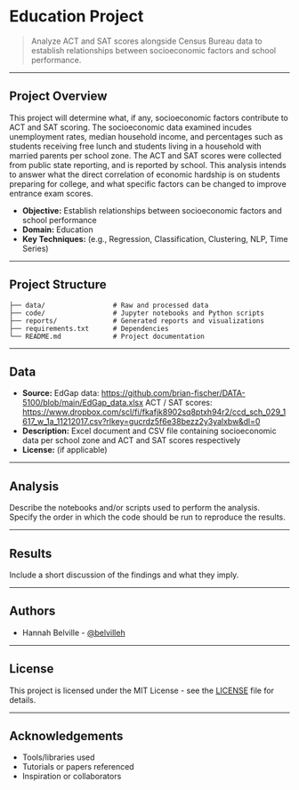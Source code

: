 # Education Project

> Analyze ACT and SAT scores alongside Census Bureau data to establish relationships between socioeconomic factors and school performance.

---

## Project Overview

This project will determine what, if any, socioeconomic factors contribute to ACT and SAT scoring. The socioeconomic data examined incudes unemployment rates, median household income, and percentages such as students receiving free lunch and students living in a household with married parents per school zone. The ACT and SAT scores were collected from public state reporting, and is reported by school. This analysis intends to answer what the direct correlation of economic hardship is on students preparing for college, and what specific factors can be changed to improve entrance exam scores.

- **Objective:** Establish relationships between socioeconomic factors and school performance
- **Domain:** Education
- **Key Techniques:** (e.g., Regression, Classification, Clustering, NLP, Time Series)

---

## Project Structure

```
├── data/                 # Raw and processed data
├── code/                 # Jupyter notebooks and Python scripts
├── reports/              # Generated reports and visualizations
├── requirements.txt      # Dependencies
└── README.md             # Project documentation
```

---

## Data

- **Source:** EdGap data: https://github.com/brian-fischer/DATA-5100/blob/main/EdGap_data.xlsx
              ACT / SAT scores: https://www.dropbox.com/scl/fi/fkafjk8902sq8ptxh94r2/ccd_sch_029_1617_w_1a_11212017.csv?rlkey=gucrdz5f6e38bezz2y3yalxbw&dl=0
- **Description:** Excel document and CSV file containing socioeconomic data per school zone and ACT and SAT scores respectively
- **License:** (if applicable)

---

## Analysis

Describe the notebooks and/or scripts used to perform the analysis. Specify the order in which the code should be run to reproduce the results.

---

## Results

Include a short discussion of the findings and what they imply.

---

## Authors

- Hannah Belville - [@belvilleh](https://github.com/belvilleh)

---

## License

This project is licensed under the MIT License - see the [LICENSE](LICENSE) file for details.

---

## Acknowledgements

- Tools/libraries used
- Tutorials or papers referenced
- Inspiration or collaborators